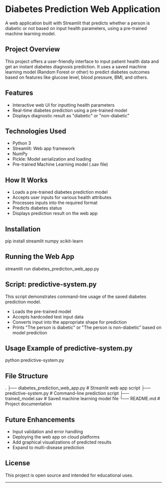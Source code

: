 # Diabetes Prediction Web Application

A web application built with Streamlit that predicts whether a person is diabetic or not based on input health parameters, using a pre-trained machine learning model.

## Project Overview

This project offers a user-friendly interface to input patient health data and get an instant diabetes diagnosis prediction. It uses a saved machine learning model (Random Forest or other) to predict diabetes outcomes based on features like glucose level, blood pressure, BMI, and others.

## Features

- Interactive web UI for inputting health parameters
- Real-time diabetes prediction using a pre-trained model
- Displays diagnostic result as "diabetic" or "non-diabetic"

## Technologies Used

- Python 3
- Streamlit: Web app framework
- NumPy
- Pickle: Model serialization and loading
- Pre-trained Machine Learning model (.sav file)

## How It Works

- Loads a pre-trained diabetes prediction model
- Accepts user inputs for various health attributes
- Processes inputs into the required format
- Predicts diabetes status
- Displays prediction result on the web app

## Installation

pip install streamlit numpy scikit-learn


## Running the Web App

streamlit run diabetes_prediction_web_app.py


## Script: predictive-system.py

This script demonstrates command-line usage of the saved diabetes prediction model.

- Loads the pre-trained model
- Accepts hardcoded test input data
- Converts input into the appropriate shape for prediction
- Prints "The person is diabetic" or "The person is non-diabetic" based on model prediction

## Usage Example of predictive-system.py

python predictive-system.py


## File Structure

.
├── diabetes_prediction_web_app.py # Streamlit web app script
├── predictive-system.py # Command-line prediction script
├── trained_model.sav # Saved machine learning model file
└── README.md # Project documentation


## Future Enhancements

- Input validation and error handling
- Deploying the web app on cloud platforms
- Add graphical visualizations of predicted results
- Expand to multi-disease prediction

## License

This project is open source and intended for educational uses.

---

